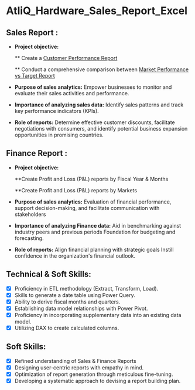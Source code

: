 # AtliQ_Hardware_Sales_Report_Excel
## Sales Report :
- **Project objective:** 

  ** Create a [Customer Performance Report](https://github.com/kunalwaje3/AtliQ_Hardware_Sales_Report_Excel/blob/ff8159d437442bf4fbabdf5038bfaedd6d137664/Customer%20Performance%20Report.pdf)

  ** Conduct a comprehensive comparison between [Market Performance vs Target Report](https://github.com/kunalwaje3/AtliQ_Hardware_Sales_Report_Excel/blob/2db13f7893cd53fbce11fa3706aa85819222d6f8/Market%20Performance%20vs%20Target%20Report.pdf)

- **Purpose of sales analytics:** Empower businesses to monitor and evaluate their sales activities and performance.

- **Importance of analyzing sales data:** Identify sales patterns and track key performance indicators (KPIs).

- **Role of reports:** Determine effective customer discounts, facilitate negotiations with consumers, and identify potential business expansion opportunities in promising countries.
## Finance Report :
- **Project objective:** 

  **Create Profit and Loss (P&L) reports by Fiscal Year & Months

  **Create Profit and Loss (P&L) reports by Markets

- **Purpose of sales analytics:** Evaluation of financial performance, support decision-making, and facilitate communication with stakeholders

- **Importance of analyzing Finance data:** Aid in benchmarking against industry peers and previous periods Foundation for budgeting and forecasting.

- **Role of reports:** Align financial planning with strategic goals Instill confidence in the organization's financial outlook.

## Technical & Soft Skills:
- [x]	Proficiency in ETL methodology (Extract, Transform, Load).
- [x]	Skills to generate a date table using Power Query.
- [x]	Ability to derive fiscal months and quarters.
- [x]	Establishing data model relationships with Power Pivot.
- [x]	Proficiency in incorporating supplementary data into an existing data model.
- [x]	Utilizing DAX to create calculated columns.

## Soft Skills:
- [x]	Refined understanding of Sales & Finance Reports
- [x]	Designing user-centric reports with empathy in mind.
- [x]	Optimization of report generation through meticulous fine-tuning.
- [x]	Developing a systematic approach to devising a report building plan.
